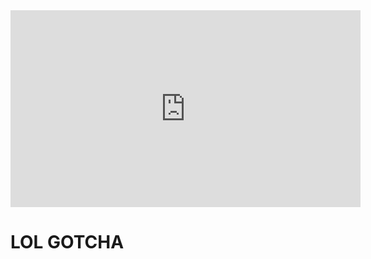 <html>
  <iframe width="560" height="315" src="https://www.youtube.com/embed/dQw4w9WgXcQ?controls=0&autoplay=1" title="YouTube video player" frameborder="0" allow="accelerometer; autoplay; clipboard-write; encrypted-media; gyroscope; picture-in-picture" allowfullscreen></iframe>
<h1> LOL GOTCHA </h1>
  <script>
   const reloadUsingLocationHash = () => {
      window.location.hash = "reload";
    }
    window.onload = reloadUsingLocationHash();
  </script>
</html>
